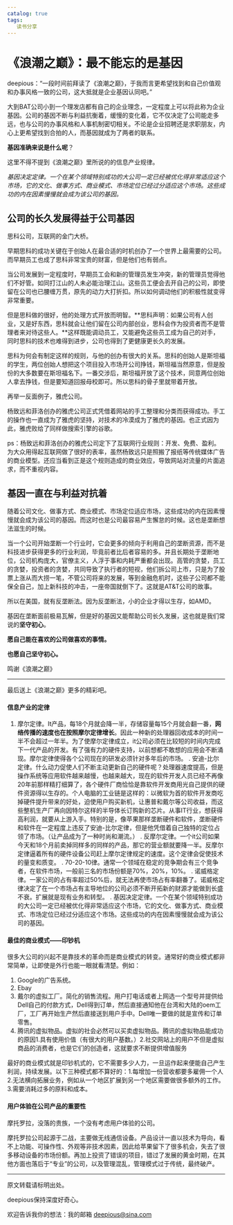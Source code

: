 ```yaml
---
catalog: true
tags:
   读书分享
---
```


# 《浪潮之巅》：最不能忘的是基因

deepious：“一段时间前拜读了《浪潮之巅》，于我而言更希望找到和自己价值观和办事风格一致的公司，这大抵就是企业基因认同吧。”

大到BAT公司小到一个理发店都有自己的企业理念，一定程度上可以将此称为企业基因。公司的基因不断与利益抗衡着，缓慢的变化着，它不仅决定了公司能走多远，也与公司的办事风格和人事机制密切相关。不论是企业招聘还是求职朋友，内心上更希望找到合拍的人，而基因就成为了两者的联系。

**基因准确来说是什么呢**？

这里不得不提到《浪潮之巅》里所说的的信息产业规律。

*基因决定定律。一个在某个领域特别成功的大公司一定已经被优化得非常适应这个市场，它的文化、做事方式、商业模式、市场定位已经过分适应这个市场。这些成功的内在因素慢慢就会成为该公司的基因。*

## 公司的长久发展得益于公司基因

思科公司，互联网的金门大桥。

早期思科的成功关键在于创始人在最合适的时机创办了一个世界上最需要的公司。而早期员工也成了思科非常宝贵的财富，但是他们也有弱点。

当公司发展到一定程度时，早期员工会和新的管理员发生冲突，新的管理员觉得他们不好管。如同打江山的人未必能治理江山。这些员工便会去开自己的公司，即使留在公司也已腰缠万贯，原先的动力大打折扣。所以如何调动他们的积极性就变得非常重要。

但是思科做的很好，他的处理方式开放而明智。**思科声明：如果公司有人创业，又是好东西，思科就会让他们留在公司内部创业，思科会作为投资者而不是管理者来对待这些人。**这样既能调动员工，又能避免这些员工成为自己的对手，同时思科的技术也难得到进步，公司也得到了更健康更长久的发展。

思科为何会有制定这样的规则，与他的创办有很大的关系。思科的创始人是斯坦福的学生，两位创始人想把这个项目投入市场开公司挣钱，斯坦福当然原意，但是股份的大多数要在斯坦福名下。一番交涉后，斯坦福开放了这个技术，同意两位创始人拿去挣钱，但是要知道回报母校即可。所以思科的骨子里就带着开放。

再举一反面例子，雅虎公司。

杨致远和菲洛创办的雅虎公司正式凭借着网站的手工整理和分类而获得成功。手工的操作也一直成为了雅虎的坚持，对技术的冷漠成为了雅虎的基因。也正式因为此，雅虎败给了同样做搜索引擎的谷歌。

ps：杨致远和菲洛创办的雅虎公司定下了互联网行业规则：开发、免费、盈利。为大众用得起互联网做了很好的表率，虽然杨致远只是照搬了报纸等传统媒体广告的商业模型。还应当看到正是这个规则造成的商业效应，导致网站对流量的片面追求，而不重视内容。

## 基因一直在与利益对抗着

随着公司文化、做事方式、商业模式、市场定位适应市场，这些成功的内在因素慢慢就会成为该公司的基因。而这时也是公司最容易产生懈怠的时候。这也是垄断想法滋生的时候。

当一个公司开始垄断一个行业时，它会更多的倾向于利用自己的垄断资源，而不是科技进步获得更多的行业利润，毕竟前者比后者容易的多。并且长期处于垄断地位，公司机构庞大，官僚主义，人浮于事和内耗严重都会出现。高管的贪婪，员工的贪婪，投资者的贪婪，共同导致了执行者的短视，他们拆公司上市，只是为了股票上涨从而大捞一笔，不管公司将来的发展，等到金融危机时，这些子公司都不能保全自己，加上新科技的冲击，一座帝国就倒下了。这就是AT&T公司的故事。

所以在美国，就有反垄断法。因为反垄断法，小的企业才得以生存，如AMD。

基因在垄断面前极易瓦解，但是好的基因又能帮助公司长久发展，这也就是我们常说的**坚守初心**。



**愿自己能在喜欢的公司做喜欢的事情。**

**也愿自己坚守初心。**

鸣谢《浪潮之巅》

------

最后送上《浪潮之巅》更多的精彩吧。

#### 信息产业的定律

1.	摩尔定律。It产品，每18个月就会降一半，存储容量每15个月就会翻一番，**网络传播的速度也在按照摩尔定律增长**。因此一种新的处理器回收成本的时间一半不会超过一年半。为了使摩尔定律成立，it公司必须在比较短的时间内完成下一代产品的开发。有了强有力的硬件支持，以前想都不敢想的应用会不断涌现。摩尔定律使得各个公司现在的研发必须针对多年后的市场。
	.	安迪-比尔定律。什么动力促使人们不断主动更新自己的硬件呢？处理器速度提高，但是操作系统等应用软件越来越慢，也越来越大，现在的软件开发人员已经不再像20年前那样精打细算了，各个硬件厂商恰恰是靠软件开发商用光自己提供的硬件资源得以生存的。个人电脑的工业链是这样的：以微软为首的软件开发商吃掉硬件提升带来的好处，迫使用户购买新机，让惠普和戴尔等公司收益，而这些整机生产厂再向因特尔这样的半导体长订购新的芯片。从事IT行业，想获得高利润，就要从上游入手。特别的是，像苹果那样垄断硬件和软件，垄断硬件和软件在一定程度上违反了安迪-比尔定律，但是他凭借着自己独特的定位占领了市场。（让产品成为了一种时尚和潮流。）
	.	反摩尔定律。一个it公司如果今天和18个月前卖掉同样多的同样的产品，那它的营业额就要降一半。反摩尔定律逼着所有的硬件设备公司赶上摩尔定律规定的速度。这个定律会促使技术的量变和质变。
	.	70-20-10律。通常一个领域在稳定的竞争期会有三个竞争者，在软件市场，一般前三名的市场份额是70%，20%，10%。
	.	诺威格定律。一家公司的占有率超过50%后，就无法再使市场占有率翻番了。诺威格定律决定了在一个市场占有主导地位的公司必须不断开拓新的财源才能做到长盛不衰。扩展就是现有业务和转型。
	.	基因决定定律。一个在某个领域特别成功的大公司一定已经被优化得非常适应这个市场，它的文化、做事方式、商业模式、市场定位已经过分适应这个市场。这些成功的内在因素慢慢就会成为该公司的基因。

#### 最佳的商业模式——印钞机

很多大公司的兴起不是靠技术的革命而是商业模式的转变。通常好的商业模式都非常简单，让即使是外行也能一眼就看清楚。例如：

1. Google的广告系统。
2. Ebay
3. 戴尔的虚拟工厂。简化的销售流程。用户打电话或者上网选一个型号并提供给Dell自己的付款方式，Dell得到订单，然后直接通知他在台湾和大陆的oem工厂，工厂再开始生产然后直接送到用户手中。Dell唯一要做的就是宣传和订单零售。
4. 腾讯的虚拟物品。虚拟的社会必然可以买卖虚拟物品。腾讯的虚拟物品能成功的原因1.具有使用价值（有很大的用户基数。）2.社交网站上的用户不但是虚拟商品的消费者，也是它们的创造者，这就要求不断提供增值服务

最好的商业模式就是印钞机式的，它不需要多少人力，一旦运作起来便能自己产生利润，持续发展。以下三种模式都不算好的：1.每增加一份营收都要多雇佣一个人2.无法横向拓展业务，例如从一个地区扩展到另一个地区需要做很多额外的工作。3.需要消耗过多的原料和成本。

#### 用户体验在公司产品的重要性

摩托罗拉，没落的贵族，一个没有考虑用户体验的公司。

摩托罗拉公司起源于二战，主要做无线通信设备。产品设计一直以技术为导向，看不上功能、可操作性、外观等非技术因素，因此给苹果留下了很多机会，失去了很多移动设备的市场份额。再加上投资了错误的项目，错过了发展的黄金时期，在其他方面也落后于“专业”的公司，以及管理混乱，管理模式过于传统，最终破产。

------

原文转载请标明出处。

deepious保持深度好奇心。

欢迎告诉我你的想法：我的邮箱 deepious@sina.com








